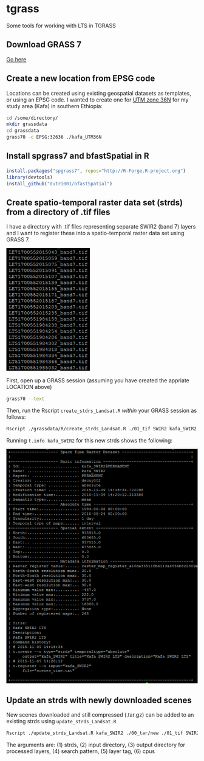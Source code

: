 # tgrass
Some tools for working with LTS in TGRASS

## Download GRASS 7
<a href="https://grass.osgeo.org/grass7/" target="_blank">Go here</a>

## Create a new location from EPSG code
Locations can be created using existing geospatial datasets as templates, or using an EPSG code. I wanted to create one for <a href="http://spatialreference.org/ref/epsg/wgs-84-utm-zone-36n/" target="_blank">UTM zone 36N</a> for my study area (Kafa) in southern Ethiopia:

```bash
cd /some/directory/
mkdir grassdata
cd grassdata
grass70 -c EPSG:32636 ./kafa_UTM36N
```

## Install spgrass7 and bfastSpatial in R
```R
install.packages("spgrass7", repos="http://R-Forge.R-project.org")
library(devtools)
install_github("dutri001/bfastSpatial")
```

## Create spatio-temporal raster data set (strds) from a directory of .tif files
I have a directory with .tif files representing separate SWIR2 (band 7) layers and I want to register these into a spatio-temporal raster data set using GRASS 7.

![File List](https://github.com/bendv/tgrass/blob/master/img/file_list.png)

First, open up a GRASS session (assuming you have created the appriate LOCATION above)

```bash
grass70 --text
```

Then, run the Rscript ```create_stdrs_Landsat.R``` *within* your GRASS session as follows:

```bash
Rscript ./grassdata/R/create_strds_Landsat.R ./01_tif SWIR2 kafa_SWIR2 "Kafa SWIR2 LTS" "Kafa SWIR2 LTS" 10 overwrite
```

Running ```t.info kafa_SWIR2``` for this new strds shows the following:

![t.info](https://github.com/bendv/tgrass/blob/master/img/t_info.png)

## Update an strds with newly downloaded scenes
New scenes downloaded and still compressed (.tar.gz) can be added to an existing strds using ```update_strds_Landsat.R```

```bash
Rscript ./update_strds_Landsat.R kafa_SWIR2 ./00_tar/new ./01_tif SWIR2 SWIR2 1
```

The arguments are: (1) strds, (2) input directory, (3) output directory for processed layers, (4) search pattern, (5) layer tag, (6) cpus


